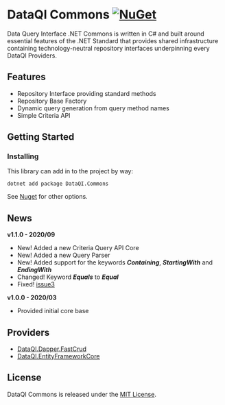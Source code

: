 # DataQI Commons [![NuGet](https://img.shields.io/nuget/v/DataQI.Commons.svg)](https://www.nuget.org/packages/DataQI.Commons/)

Data Query Interface .NET Commons is written in C# and built around essential features of the .NET Standard that provides shared infrastructure containing technology-neutral repository interfaces underpinning every DataQI Providers.

## Features

* Repository Interface providing standard methods
* Repository Base Factory
* Dynamic query generation from query method names
* Simple Criteria API

## Getting Started

### Installing

This library can add in to the project by way:

    dotnet add package DataQI.Commons

See [Nuget](https://www.nuget.org/packages/DataQI.Commons) for other options.

## News

**v1.1.0 - 2020/09**

* New! Added a new Criteria Query API Core
* New! Added a new Query Parser
* New! Added support for the keywords **_Containing_**, **_StartingWith_** and **_EndingWith_**
* Changed! Keyword **_Equals_** to **_Equal_**
* Fixed! [issue3](https://github.com/henrique-gouveia/DataQI.Dapper.FastCrud/issues/3)

**v1.0.0 - 2020/03**

* Provided initial core base

## Providers

* [DataQI.Dapper.FastCrud](https://github.com/henrique-gouveia/DataQI.Dapper.FastCrud)
* [DataQI.EntityFrameworkCore](https://github.com/henrique-gouveia/DataQI.EntityFrameworkCore)

## License

DataQI Commons is released under the [MIT License](https://opensource.org/licenses/MIT).
